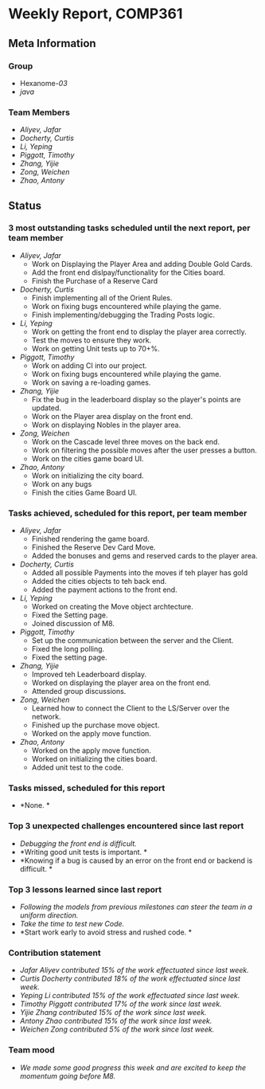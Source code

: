# Weekly Report, COMP361

## Meta Information

### Group

* Hexanome-*03*
* *java*

### Team Members

* *Aliyev, Jafar*
* *Docherty, Curtis*
* *Li, Yeping*
* *Piggott, Timothy*
* *Zhang, Yijie*
* *Zong, Weichen*
* *Zhao, Antony*

## Status

### 3 most outstanding tasks scheduled until the next report, per team member

* *Aliyev, Jafar*
    * Work on Displaying the Player Area and adding Double Gold Cards.
    * Add the front end dislpay/functionality for the Cities board.
    * Finish the Purchase of a Reserve Card
* *Docherty, Curtis*
    * Finish implementing all of the Orient Rules.
    * Work on fixing bugs encountered while playing the game.
    * Finish implementing/debugging the Trading Posts logic.
* *Li, Yeping*
    * Work on getting the front end to display the player area correctly.
    * Test the moves to ensure they work.
    * Work on getting Unit tests up to 70+%.
* *Piggott, Timothy*
    * Work on adding CI into our project. 
    * Work on fixing bugs encountered while playing the game.
    * Work on saving a re-loading games.
* *Zhang, Yijie*
    * Fix the bug in the leaderboard display so the player's points are updated. 
    * Work on the Player area display on the front end.
    * Work on displaying Nobles in the player area. 
* *Zong, Weichen*
    * Work on the Cascade level three moves on the back end.
    * Work on filtering the possible moves after the user presses a button.
    * Work on the cities game board UI.
* *Zhao, Antony*
    * Work on initializing the city board.
    * Work on any bugs 
    * Finish the cities Game Board UI.

### Tasks achieved, scheduled for this report, per team member
* *Aliyev, Jafar*
    * Finished rendering the game board.
    * Finished the Reserve Dev Card Move. 
    * Added the bonuses and gems and reserved cards to the player area.
* *Docherty, Curtis*
    * Added all possible Payments into the moves if teh player has gold
    * Added the cities objects to teh back end.
    * Added the payment actions to the front end. 
* *Li, Yeping*
    * Worked on creating the Move object archtecture.
    * Fixed the Setting page. 
    * Joined discussion of M8.
* *Piggott, Timothy*
    * Set up the communication between the server and the Client.
    * Fixed the long polling.
    * Fixed the setting page. 
* *Zhang, Yijie*
    * Improved teh Leaderboard display.
    * Worked on displaying the player area on the front end.
    * Attended group discussions.
* *Zong, Weichen*
    * Learned how to connect the Client to the LS/Server over the network.
    * Finished up the purchase move object.
    * Worked on the apply move function.
* *Zhao, Antony*
    * Worked on the apply move function.
    * Worked on initializing the cities board. 
    * Added unit test to the code.
### Tasks missed, scheduled for this report

* *None. *

### Top 3 unexpected challenges encountered since last report

* *Debugging the front end is difficult.*
* *Writing good unit tests is important. *
* *Knowing if a bug is caused by an error on the front end or backend is difficult. *

### Top 3 lessons learned since last report

* *Following the models from previous milestones can steer the team in a uniform direction.*
* *Take the time to test new Code.*
* *Start work early to avoid stress and rushed code. *

### Contribution statement

* *Jafar Aliyev contributed 15% of the work effectuated since last week.*
* *Curtis Docherty contributed 18% of the work effectuated since last week.*
* *Yeping Li contributed 15% of the work effectuated since last week.*
* *Timothy Piggott contributed 17% of the work since last week.*
* *Yijie Zhang contributed 15% of the work since last week.*
* *Antony Zhao contributed 15% of the work since last week.*
* *Weichen Zong contributed 5% of the work since last week.*

### Team mood

* *We made some good progress this week and are excited to keep the momentum going before M8.*
